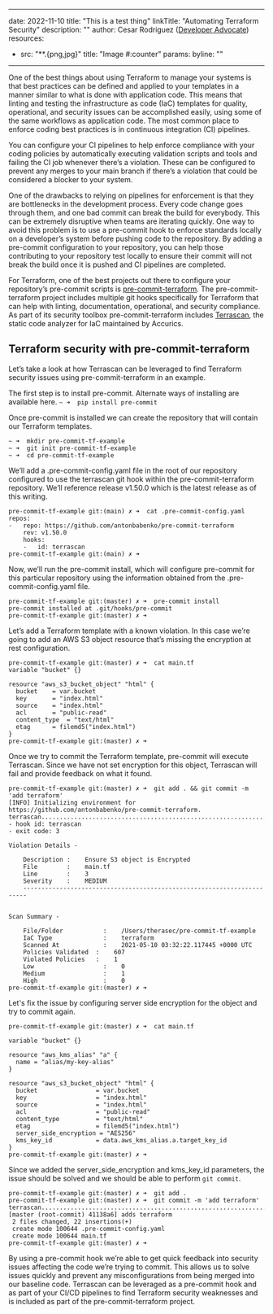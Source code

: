 
---
date: 2022-11-10
title: "This is a test thing"
linkTitle: "Automating Terraform Security"
description: ""
author: Cesar Rodriguez ([Developer Advocate](https://github.com/cesar-rodriguez))
resources:
- src: "**.{png,jpg}"
  title: "Image #:counter"
  params:
    byline: ""
---

One of the best things about using Terraform to manage your systems is that best practices can be defined and applied to your templates in a manner similar to what is done with application code. This means that linting and testing the infrastructure as code (IaC) templates for quality, operational, and security issues can be accomplished easily, using some of the same workflows as application code. The most common place to enforce coding best practices is in continuous integration (CI) pipelines. 

You can configure your CI pipelines to help enforce compliance with your coding policies by automatically executing validation scripts and tools and failing the CI job whenever there’s a violation. These can be configured to prevent any merges to your main branch if there’s a violation that could be considered a blocker to your system. 

One of the drawbacks to relying on pipelines for enforcement is that they are bottlenecks in the development process.  Every code change goes through them, and one bad commit can break the build for everybody.  This can be extremely disruptive when teams are iterating quickly. One way to avoid this problem is to use a pre-commit hook to enforce standards locally on a developer’s system before pushing code to the repository. By adding a pre-commit configuration to your repository, you can help those contributing to your repository test locally to ensure their commit will not break the build once it is pushed and CI pipelines are completed. 

For Terraform, one of the best projects out there to configure your repository’s pre-commit scripts is [pre-commit-terraform](https://github.com/antonbabenko/pre-commit-terraform). The pre-commit-terraform project includes multiple git hooks specifically for Terraform that can help with linting, documentation, operational, and security compliance. As part of its security toolbox pre-commit-terraform includes [Terrascan](https://runterrascan.io), the static code analyzer for IaC maintained by Accurics.


## Terraform security with pre-commit-terraform

Let’s take a look at how Terrascan can be leveraged to find Terraform security issues using pre-commit-terraform in an example. 

The first step is to install pre-commit. Alternate ways of installing are available here.
`~ ➜  pip install pre-commit`

Once pre-commit is installed we can create the repository that will contain our Terraform templates.
```
~ ➜  mkdir pre-commit-tf-example
~ ➜  git init pre-commit-tf-example
~ ➜  cd pre-commit-tf-example
```

We’ll add a .pre-commit-config.yaml file in the root of our repository configured to use the terrascan git hook within the pre-commit-terraform repository. We’ll reference release v1.50.0 which is the latest release as of this writing.

```
pre-commit-tf-example git:(main) ✗ ➜  cat .pre-commit-config.yaml
repos:
-   repo: https://github.com/antonbabenko/pre-commit-terraform
	rev: v1.50.0
	hooks:
	-   id: terrascan
pre-commit-tf-example git:(main) ✗ ➜
```


Now, we’ll run the pre-commit install, which will configure pre-commit for this particular repository using the information obtained from the .pre-commit-config.yaml file.
```
pre-commit-tf-example git:(master) ✗ ➜  pre-commit install
pre-commit installed at .git/hooks/pre-commit
pre-commit-tf-example git:(master) ✗ ➜  
```

Let’s add a Terraform template with a known violation. In this case we’re going to add an AWS S3 object resource that’s missing the encryption at rest configuration.
```
pre-commit-tf-example git:(master) ✗ ➜  cat main.tf
variable "bucket" {}

resource "aws_s3_bucket_object" "html" {
  bucket   	= var.bucket
  key      	= "index.html"
  source   	= "index.html"
  acl      	= "public-read"
  content_type  = "text/html"
  etag     	= filemd5("index.html")
}
pre-commit-tf-example git:(master) ✗ ➜  
```

Once we try to commit the Terraform template, pre-commit will execute Terrascan. Since we have not set encryption for this object, Terrascan will fail and provide feedback on what it found.
```
pre-commit-tf-example git:(master) ✗ ➜  git add . && git commit -m 'add terraform'
[INFO] Initializing environment for https://github.com/antonbabenko/pre-commit-terraform.
terrascan................................................................Failed
- hook id: terrascan
- exit code: 3

Violation Details -
    
    Description	:    Ensure S3 object is Encrypted
    File       	:    main.tf
    Line       	:    3
    Severity   	:    MEDIUM
    -----------------------------------------------------------------------
    

Scan Summary -

    File/Folder     	  :    /Users/therasec/pre-commit-tf-example
    IaC Type        	  :    terraform
    Scanned At      	  :    2021-05-10 03:32:22.117445 +0000 UTC
    Policies Validated  :    607
    Violated Policies   :    1
    Low             	  :    0
    Medium          	  :    1
    High             	  :    0
pre-commit-tf-example git:(master) ✗ ➜  
```

Let's fix the issue by configuring server side encryption for the object and try to commit again.
```
pre-commit-tf-example git:(master) ✗ ➜  cat main.tf

variable "bucket" {}

resource "aws_kms_alias" "a" {
  name = "alias/my-key-alias"
}

resource "aws_s3_bucket_object" "html" {
  bucket             	= var.bucket
  key                	= "index.html"
  source             	= "index.html"
  acl                	= "public-read"
  content_type       	= "text/html"
  etag               	= filemd5("index.html")
  server_side_encryption = "AES256"
  kms_key_id         	= data.aws_kms_alias.a.target_key_id
}
pre-commit-tf-example git:(master) ✗ ➜  
```

Since we added the server_side_encryption and kms_key_id parameters, the issue should be solved and we should be able to perform `git commit`. 
```
pre-commit-tf-example git:(master) ✗ ➜  git add .
pre-commit-tf-example git:(master) ✗ ➜  git commit -m 'add terraform'
terrascan................................................................Passed
[master (root-commit) 41138a6] adds terraform
 2 files changed, 22 insertions(+)
 create mode 100644 .pre-commit-config.yaml
 create mode 100644 main.tf
pre-commit-tf-example git:(master) ✗ ➜  
```


By using a pre-commit hook we’re able to get quick feedback into security issues affecting the code we’re trying to commit. This allows us to solve issues quickly and prevent any misconfigurations from being merged into our baseline code. Terrascan can be leveraged as a pre-commit hook and as part of your CI/CD pipelines to find Terraform security weaknesses and is included as part of the pre-commit-terraform project. 
